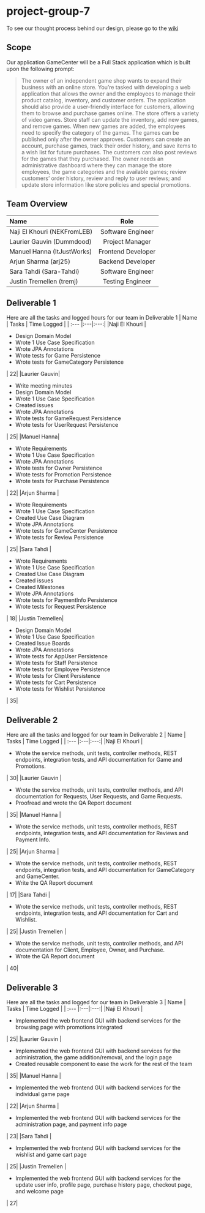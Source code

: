 # project-group-7
To see our thought process behind our design, please go to the [wiki](https://github.com/McGill-ECSE321-Fall2024/project-group-7/wiki)

## Scope
Our application GameCenter will be a Full Stack application which is built upon the following prompt:
> The owner of an independent game shop wants to expand their business with an online store. You’re tasked with developing a web application that allows the owner and the employees to manage their product catalog, inventory, and customer orders. The application should also provide a user-friendly interface for customers, allowing them to browse and purchase games online. The store offers a variety of video games. Store staff can update the inventory, add new games, and remove games. When new games are added, the employees need to specify the category of the games. The games can be published only after the owner approves. Customers can create an account, purchase games, track their order history, and save items to a wish list for future purchases. The customers can also post reviews for the games that they purchased. The owner needs an administrative dashboard where they can manage the store employees, the game categories and the available games; review customers’ order history, review and reply to user reviews; and update store information like store policies and special promotions.

## Team Overview
| Name|Role|
| :--- |:---:|
|Naji El Khouri (NEKFromLEB)| Software Engineer|
|Laurier Gauvin (Dummdood)| Project Manager|
|Manuel Hanna (ItJustWorks)| Frontend Developer| 
|Arjun Sharma (arj25)| Backend Developer|
|Sara Tahdi (Sara-Tahdi)| Software Engineer|
|Justin Tremellen (tremj)| Testing Engineer|

## Deliverable 1
Here are all the tasks and logged hours for our team in Deliverable 1
| Name | Tasks | Time Logged |
| :--- |:---|:---:|
|Naji El Khouri | <ul><li>Design Domain Model<li>Wrote 1 Use Case Specification<li>Wrote JPA Annotations<li>Wrote tests for Game Persistence<li>Wrote tests for GameCategory Persistence</ul>| 22|
|Laurier Gauvin| <ul><li>Write meeting minutes<li>Design Domain Model<li>Wrote 1 Use Case Specification<li>Created issues<li>Wrote JPA Annotations<li>Wrote tests for GameRequest Persistence<li>Wrote tests for UserRequest Persistence</ul>| 25|
|Manuel Hanna| <ul><li>Wrote Requirements<li>Wrote 1 Use Case Specification<li>Wrote JPA Annotations<li>Wrote tests for Owner Persistence<li>Wrote tests for Promotion Persistence<li>Wrote tests for Purchase Persistence</ul>| 22|
|Arjun Sharma | <ul><li>Wrote Requirements<li>Wrote 1 Use Case Specification<li>Created Use Case Diagram<li>Wrote JPA Annotations<li>Wrote tests for GameCenter Persistence<li>Wrote tests for Review Persistence</ul>| 25|
|Sara Tahdi | <ul><li>Wrote Requirements<li>Wrote 1 Use Case Specification<li>Created Use Case Diagram<li>Created issues<li>Created Milestones<li>Wrote JPA Annotations<li>Wrote tests for PaymentInfo Persistence<li>Wrote tests for Request Persistence</ul>| 18|
|Justin Tremellen| <ul><li>Design Domain Model<li>Wrote 1 Use Case Specification<li>Created Issue Boards<li>Wrote JPA Annotations<li>Wrote tests for AppUser Persistence<li>Wrote tests for Staff Persistence<li>Wrote tests for Employee Persistence<li>Wrote tests for Client Persistence<li>Wrote tests for Cart Persistence<li>Wrote tests for Wishlist Persistence</ul>| 35|

## Deliverable 2
Here are all the tasks and logged for our team in Deliverable 2
| Name | Tasks | Time Logged |
| :--- |:---|:---:|
|Naji El Khouri | <ul><li>Wrote the service methods, unit tests, controller methods, REST endpoints, integration tests, and API documentation for Game and Promotions.</ul> | 30|
|Laurier Gauvin | <ul><li>Wrote the service methods, unit tests, controller methods, and API documentation for Requests, User Requests, and Game Requests.<li>Proofread and wrote the QA Report document</ul> | 35|
|Manuel Hanna | <ul><li>Wrote the service methods, unit tests, controller methods, REST endpoints, integration tests, and API documentation for Reviews and Payment Info.</ul> | 25|
|Arjun Sharma | <ul><li>Wrote the service methods, unit tests, controller methods, REST endpoints, integration tests, and API documentation for GameCategory and GameCenter.<li>Write the QA Report document</ul> | 17|
|Sara Tahdi | <ul><li>Wrote the service methods, unit tests, controller methods, REST endpoints, integration tests, and API documentation for Cart and Wishlist.</ul> | 25|
|Justin Tremellen | <ul><li>Wrote the service methods, unit tests, controller methods, and API documentation for Client, Employee, Owner, and Purchase.<li>Wrote the QA Report document</ul>  | 40|


## Deliverable 3
Here are all the tasks and logged for our team in Deliverable 3
| Name | Tasks | Time Logged |
| :--- |:---|:---:|
|Naji El Khouri | <ul><li>Implemented the web frontend GUI with backend services for the browsing page with promotions integrated</ul> | 25|
|Laurier Gauvin | <ul><li>Implemented the web frontend GUI with backend services for the administration, the game addition/removal, and the login page<li>Created reusable component to ease the work for the rest of the team</ul> | 35|
|Manuel Hanna | <ul><li>Implemented the web frontend GUI with backend services for the individual game page</ul> | 22|
|Arjun Sharma | <ul><li>Implemented the web frontend GUI with backend services for the administration page, and payment info page</ul> | 23|
|Sara Tahdi | <ul><li>Implemented the web frontend GUI with backend services for the wishlist and game cart page</ul> | 25|
|Justin Tremellen | <ul><li>Implemented the web frontend GUI with backend services for the update user info, profile page, purchase history page, checkout page, and welcome page</ul>  | 27|
